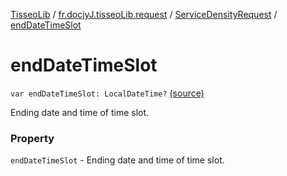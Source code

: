[TisseoLib](../../index.md) / [fr.docjyJ.tisseoLib.request](../index.md) / [ServiceDensityRequest](index.md) / [endDateTimeSlot](./end-date-time-slot.md)

# endDateTimeSlot

`var endDateTimeSlot: LocalDateTime?` [(source)](https://github.com/docjyj/tisseoLib/tree/master/src/main/kotlin/fr/docjyJ/tisseoLib/request/ServiceDensityRequest.kt#L39)

Ending date and time of time slot.

### Property

`endDateTimeSlot` - Ending date and time of time slot.